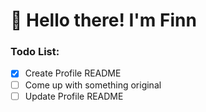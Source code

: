 # 👋 Hello there! I'm Finn
### Todo List:
- [x] Create Profile README
- [ ] Come up with something original
- [ ] Update Profile README
<!--
**finn-vgtl/finn-vgtl** is a ✨ _special_ ✨ repository because its `README.md` (this file) appears on your GitHub profile.

Here are some ideas to get you started:

- 🔭 I’m currently working on ...
- 🌱 I’m currently learning ...
- 👯 I’m looking to collaborate on ...
- 🤔 I’m looking for help with ...
- 💬 Ask me about ...
- 📫 How to reach me: ...
- 😄 Pronouns: ...
- ⚡ Fun fact: ...

[![Top Langs](https://github-readme-stats.vercel.app/api/top-langs/?username=finn-vgtl&layout=compact)](https://github.com/finn-vgtl/github-readme-stats)
-->
